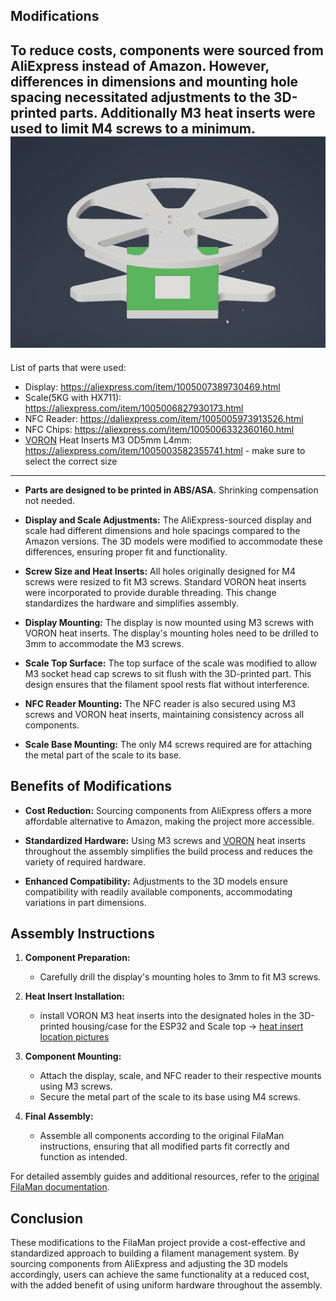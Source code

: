## Modifications

To reduce costs, components were sourced from AliExpress instead of Amazon. However, differences in dimensions and mounting hole spacing necessitated adjustments to the 3D-printed parts. Additionally M3 heat inserts were used to limit M4 screws to a minimum.
![](./Images/Showcase_usermod_spitzbirne32.gif)
---

List of parts that were used:
- Display: https://aliexpress.com/item/1005007389730469.html
- Scale(5KG with HX711): https://aliexpress.com/item/1005006827930173.html
- NFC Reader: https://daliexpress.com/item/1005005973913526.html
- NFC Chips: https://aliexpress.com/item/1005006332360160.html
- [VORON](https://vorondesign.com/) Heat Inserts M3 OD5mm L4mm: https://aliexpress.com/item/1005003582355741.html  - make sure to select the correct size

---

- **Parts are designed to be printed in ABS/ASA.** Shrinking compensation not needed.

- **Display and Scale Adjustments:** The AliExpress-sourced display and scale had different dimensions and hole spacings compared to the Amazon versions. The 3D models were modified to accommodate these differences, ensuring proper fit and functionality.

- **Screw Size and Heat Inserts:** All holes originally designed for M4 screws were resized to fit M3 screws. Standard VORON heat inserts were incorporated to provide durable threading. This change standardizes the hardware and simplifies assembly.

- **Display Mounting:** The display is now mounted using M3 screws with VORON heat inserts. The display's mounting holes need to be drilled to 3mm to accommodate the M3 screws.

- **Scale Top Surface:** The top surface of the scale was modified to allow M3 socket head cap screws to sit flush with the 3D-printed part. This design ensures that the filament spool rests flat without interference.

- **NFC Reader Mounting:** The NFC reader is also secured using M3 screws and VORON heat inserts, maintaining consistency across all components.

- **Scale Base Mounting:** The only M4 screws required are for attaching the metal part of the scale to its base.

## Benefits of Modifications

- **Cost Reduction:** Sourcing components from AliExpress offers a more affordable alternative to Amazon, making the project more accessible.

- **Standardized Hardware:** Using M3 screws and [VORON](https://vorondesign.com/) heat inserts throughout the assembly simplifies the build process and reduces the variety of required hardware.

- **Enhanced Compatibility:** Adjustments to the 3D models ensure compatibility with readily available components, accommodating variations in part dimensions.

## Assembly Instructions

1. **Component Preparation:**
   - Carefully drill the display's mounting holes to 3mm to fit M3 screws.

2. **Heat Insert Installation:**
   - install VORON M3 heat inserts into the designated holes in the 3D-printed housing/case for the ESP32 and Scale top &#8594; [heat insert location pictures](./Images/README.md)

3. **Component Mounting:**
   - Attach the display, scale, and NFC reader to their respective mounts using M3 screws.
   - Secure the metal part of the scale to its base using M4 screws.

4. **Final Assembly:**
   - Assemble all components according to the original FilaMan instructions, ensuring that all modified parts fit correctly and function as intended.

For detailed assembly guides and additional resources, refer to the [original FilaMan documentation](https://github.com/ManuelW77/Filaman).

## Conclusion

These modifications to the FilaMan project provide a cost-effective and standardized approach to building a filament management system. By sourcing components from AliExpress and adjusting the 3D models accordingly, users can achieve the same functionality at a reduced cost, with the added benefit of using uniform hardware throughout the assembly.
